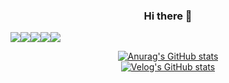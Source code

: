 <div style='text-align:center'>
  
### Hi there 👋

<div style=display:flex;>
<img src="https://img.shields.io/badge/CSS3-1572B6?style=flat-square&logo=CSS3&logoColor=white"/>
<img src="https://img.shields.io/badge/html5-E34F26?style=flat-square&logo=html5&logoColor=white"/>
<img src="https://img.shields.io/badge/javascript-F7DF1E?style=flat-square&logo=javascript&logoColor=white"/>
<img src="https://img.shields.io/badge/react-61DAFB?style=flat-square&logo=react&logoColor=white"/>
<img src="https://img.shields.io/badge/figma-F24E1E?style=flat-square&logo=figma&logoColor=white"/>
</div>

[![Anurag's GitHub stats](https://github-readme-stats.vercel.app/api?username=mmmiinn&theme=onedark&show_icons=true)](https://github.com/mmmiinn/github-readme-stats)
<br />
[![Velog's GitHub stats](https://velog-readme-stats.vercel.app/api?name=mmmiinn)](https://github.com/mmmiinn/velog-readme-stats)


<!--
**mmmiinn/mmmiinn** is a ✨ _special_ ✨ repository because its `README.md` (this file) appears on your GitHub profile.

Here are some ideas to get you started:

- 🔭 I’m currently working on ...
- 🌱 I’m currently learning ...
- 👯 I’m looking to collaborate on ...
- 🤔 I’m looking for help with ...
- 💬 Ask me about ...
- 📫 How to reach me: ...
- 😄 Pronouns: ...
- ⚡ Fun fact: ...
-->
</div>
